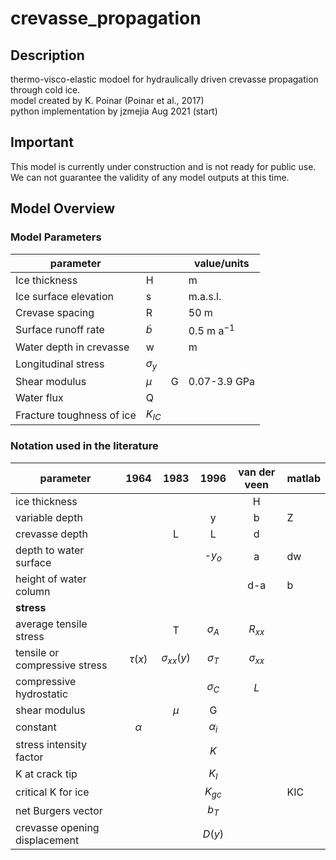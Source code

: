 # crevasse_propagation


## Description
thermo-visco-elastic modoel for hydraulically driven crevasse propagation through cold ice.  
model created by K. Poinar (Poinar et al., 2017)  
python implementation by jzmejia Aug 2021 (start)


## Important
This model is currently under construction and is not ready for public use.  We can not guarantee the validity of any model outputs at this time.





## Model Overview


### Model Parameters  

| parameter                 |               |     | value/units    |
| ------------------------- | ------------- | --- | -------------- |
| Ice thickness             | H             |     | m              |
| Ice surface elevation     | s             |     | m.a.s.l.       |
| Crevase spacing           | R             |     | 50 m           |
| Surface runoff rate       | $\dot b$      |     | 0.5 m a$^{-1}$ |
| Water depth in crevasse   | w             |     | m              |
| Longitudinal stress       | $\sigma _{y}$ |     |                |
| Shear modulus             | $\mu$         | G   | 0.07-3.9 GPa   |
| Water flux                | Q             |     |                |
| Fracture toughness of ice | $K_{IC}$      |     |                |




### Notation used in the literature

| parameter                     |    1964    |       1983        |    1996     | van der veen  | matlab |
| ----------------------------- | :--------: | :---------------: | :---------: | :-----------: | ------ |
| ice thickness                 |            |                   |             |       H       |        |
| variable depth                |            |                   |      y      |       b       | Z      |
| crevasse depth                |            |         L         |      L      |       d       |        |
| depth to water surface        |            |                   |   -$y_o$    |       a       | dw     |
| height of water column        |            |                   |             |      d-a      | b      |
| **stress**                    |            |                   |             |               |        |
| average tensile stress        |            |         T         | $\sigma _A$ |   $R_{xx}$    |        |
| tensile or compressive stress | $\tau (x)$ | $\sigma _{xx}(y)$ | $\sigma _T$ | $\sigma_{xx}$ |        |
| compressive hydrostatic       |            |                   | $\sigma_C$  |      $L$      |        |
| shear modulus                 |            |       $\mu$       |      G      |               |        |
| constant                      |  $\alpha$  |                   | $\alpha _i$ |               |        |
| stress intensity factor       |            |                   |     $K$     |               |        |
| K at crack tip                |            |                   |    $K_I$    |               |        |
| critical K for ice            |            |                   |  $K_{gc}$   |               | KIC    |
| net Burgers vector            |            |                   |    $b_T$    |               |        |
| crevasse opening displacement |            |                   |   $D(y)$    |               |        |
